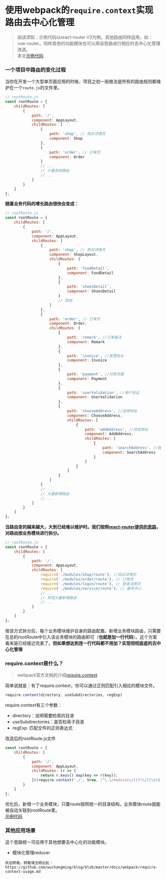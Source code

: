 # 使用webpack的`require.context`实现路由去中心化管理

> 阅读须知：示例代码以react-router V3为例。其他路由同样适用，如：vue-router。同样其他的功能模块也可以用该思路进行相应的去中心化管理改造。  
本文[示例代码](../../code/require-context-usage/route-demo)

### 一个项目中路由的变化过程
当你在开发一个大型单页面应用的时候，项目之初一般做法是所有的路由规则都维护在一个`route.js`的文件里。

```javascript
// rootRoute.js
const rootRoute = {
    childRoutes: [
        {
            path: '/',
            component: AppLayout,
            childRoutes: [
                {
                    path: 'shop', // 购买详情页
                    component: Shop
                },
                {
                    path: 'order', // 订单页
                    component: Order
                }
                // ...
                // 少量其他路由
                // ...
            ]
        }
    ]
};
```

**随着业务代码的增长路由很快会变成：**
```javascript
// rootRoute.js
const rootRoute = {
    childRoutes: [
        {
            path: '/',
            component: AppLayout,
            childRoutes: [
                {
                    path: 'shop', // 购买详情页
                    component: ShopLayout,
                    childRoutes: [
                        {
                            path: 'foodDetail',
                            component: FoodDetail
                        },
                        {
                            path: 'shoesDetail',
                            component: ShoesDetail
                        }
                        // 其他
                    ]
                },
                {
                    path: 'order', // 订单页
                    component: Order,
                    childRoutes: [
                        {
                            path: 'remark', //订单备注
                            component: Remark
                        },
                        {
                            path: 'invoice', //发票抬头
                            component: Invoice
                        },
                        {
                            path: 'payment', //付款页面
                            component: Payment
                        },
                        {
                            path: 'userValidation', //用户验证
                            component: UserValidation
                        },
                        {
                            path: 'chooseAddress', //选择地址
                            component: ChooseAddress,
                            childRoutes: [
                                {
                                    path: 'addAddress', //添加地址
                                    component: AddAddress,
                                    childRoutes: [
                                        {
                                            path: 'searchAddress', //搜索地址
                                            component: SearchAddress
                                        }
                                    ]
                                }
                            ]
                        }
                    ]
                }
                // ...
                // 大量新增路由
                // ...
            ]
        }
    ]
};
```

**当路由变的越来越大，大到已经难以维护时。我们按照[react-router提供的思路](https://github.com/ReactTraining/react-router/tree/v3/examples/huge-apps)，对路由按业务模块进行拆分。**

```javascript
// rootRoute.js
const rootRoute = {
    childRoutes: [
        {
            path: '/',
            component: AppLayout,
            childRoutes: [
                require('./modules/shop/route'), //购买详情页
                require('./modules/order/route'), // 订单页
                require('./modules/login/route'), // 登录注册页
                require('./modules/service/route'), // 服务中心
                // ...
                // 其他大量新增路由
                // ...
            ]
        }
    ]
};
```
按该方式拆分后，每个业务模块维护自身的路由配置。新增业务模块路由，只需要在总的rootRoute中引入该业务模块的路由即可（**也就是加一行代码**）。这个方案看来是已经接近完美了。**但如果想达到连一行代码都不用加？实现彻彻底底的去中心化管理**

### require.context是什么？
> webpack官方文档的介绍[require.context](https://webpack.js.org/guides/dependency-management/#require-context)

简单说就是：有了require.context，你可以通过正则匹配引入相应的模块文件。

```javascript
require.context(directory, useSubdirectories, regExp)
```
require.context有三个参数：
- directory：说明需要检索的目录
- useSubdirectories：是否检索子目录
- regExp: 匹配文件的正则表达式

改造后的rootRoute.js文件
```javascript
const rootRoute = {
    childRoutes: [
        {
            path: '/',
            component: AppLayout,
            childRoutes: (r => {
                return r.keys().map(key => r(key));
            })(require.context('./', true, /^\.\/modules\/((?!\/)[\s\S])+\/route\.js$/))
        }
    ]
};
```
优化后，新增一个业务模块，只要route按照统一的目录结构。业务模块route就能被自动关联到rootRoute里。  
[示例代码](../../code/require-context-usage/route-demo)  

### 其他应用场景
这个思路统一可应用于其他想要去中心化的功能模块。  
- 模块化管理reducer

`欢迎转载，转载请注明出处：https://github.com/wuchangming/blog/blob/master/docs/webpack/require-context-usage.md`
